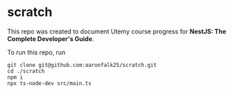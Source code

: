 # scratch
This repo was created to document Utemy course progress for <b>NestJS: The Complete Developer's Guide</b>.

To run this repo, run
```shell
git clone git@github.com:aaronfalk25/scratch.git
cd ./scratch
npm i
npx ts-node-dev src/main.ts
```
